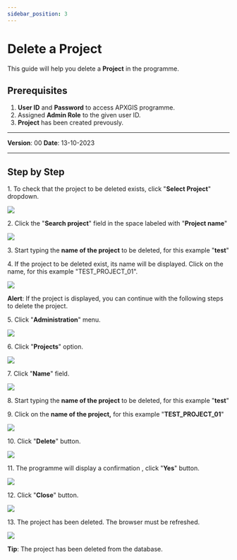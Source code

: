```yaml
---
sidebar_position: 3
---
```


# Delete a Project

This guide will help you delete a **Project** in the programme.

## **Prerequisites**
1.	**User ID** and **Password** to access APXGIS programme.
2.	Assigned **Admin Role** to the given user ID.
2.	**Project** has been created prevously.


------------

**Version**: 00
**Date**: 13-10-2023

------------
## **Step by Step**


1\. To check that the project to be deleted exists, click "**Select Project**" dropdown.

![](/img/MNG-PRO-DEL-01/MNG-PRO-DEL-01_STP01.png)


2\. Click the "**Search project**" field in the space labeled with "**Project name**"

![](/img/MNG-PRO-DEL-01/MNG-PRO-DEL-01_STP02.png)


3\. Start typing the **name of the project** to be deleted, for this example "**test**"


4\. If the project to be deleted exist, its name will be displayed. Click on the name, for this example  "TEST_PROJECT_01".

![](/img/MNG-PRO-DEL-01/MNG-PRO-DEL-01_STP04.png)


**Alert**: If the project is displayed, you can continue with the following steps to delete the project.


5\. Click "**Administration**" menu.

![](/img/MNG-PRO-DEL-01/MNG-PRO-DEL-01_STP05.png)


6\. Click "**Projects**" option.

![](/img/MNG-PRO-DEL-01/MNG-PRO-DEL-01_STP06.png)


7\. Click "**Name**" field.

![](/img/MNG-PRO-DEL-01/MNG-PRO-DEL-01_STP07.png)


8\. Start typing the **name of the project** to be deleted, for this example "**test**"


9\. Click on the **name of the project,** for this example "**TEST_PROJECT_01**"

![](/img/MNG-PRO-DEL-01/MNG-PRO-DEL-01_STP09.png)


10\. Click "**Delete**" button.

![](/img/MNG-PRO-DEL-01/MNG-PRO-DEL-01_STP10.png)


11\. The programme will display a confirmation , click "**Yes**" button.

![](/img/MNG-PRO-DEL-01/MNG-PRO-DEL-01_STP11.png)


12\. Click "**Close**" button.

![](/img/MNG-PRO-DEL-01/MNG-PRO-DEL-01_STP12.png)


13\. The project has been deleted. The browser must be refreshed.

![](/img/MNG-PRO-DEL-01/MNG-PRO-DEL-01_STP13.png)


**Tip**: The project has been deleted from the database.
